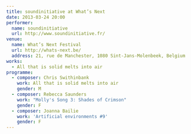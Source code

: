 ```yaml
---
title: soundinitiative at What’s Next
date: 2013-03-24 20:00
performer:
  name: soundinitiative
  url: http://www.soundinitiative.fr/
venue:
  name: What’s Next Festival
  url: http://whats-next.be/
  address: 21, rue de Manchester, 1080 Sint-Jans-Molenbeek, Belgium
works:
  - All that is solid melts into air
programme:
  - composer: Chris Swithinbank
    work: All that is solid melts into air
    gender: M
  - composer: Rebecca Saunders
    work: "Molly's Song 3: Shades of Crimson"
    gender: F
  - composer: Joanna Bailie
    work: 'Artificial environments #9'
    gender: F
---
```

